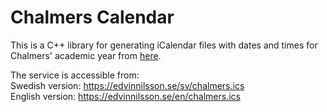 # Chalmers Calendar

This is a C++ library for generating iCalendar files with dates and times for Chalmers' academic year from
[here](https://www.student.chalmers.se/sp/academic_year_list).

The service is accessible from:  
Swedish version: https://edvinnilsson.se/sv/chalmers.ics  
English version: https://edvinnilsson.se/en/chalmers.ics
